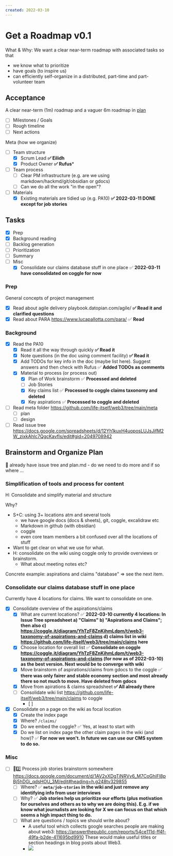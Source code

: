 ```yaml
---
created: 2022-03-10
---
```


# Get a Roadmap v0.1

What & Why: We want a clear near-term roadmap with associated tasks so that

* we know what to prioritize
* have goals (to inspire us)
* can efficiently self-organize in a distributed, part-time and part-volunteer team

## Acceptance

A clear near-term (1m) roadmap and a vaguer 6m roadmap in [plan](../plan.md)

* [ ] Milestones / Goals
* [ ] Rough timeline
* [ ] Next actions

Meta (how we organize)

* [ ] Team structure
  * [x] Scrum Lead **✅ Eilidh**
  * [x] Product Owner **✅ Rufus***
* [ ] Team process
  * [ ] Clear PM infrastructure (e.g. are we using markdown/hackmd/git/obsidian or gdocs)
  * [ ] Can we do all the work "in the open"?
* [ ] Materials
  * [x] Existing materials are tidied up (e.g. PA10) **✅ 2022-03-11 DONE except for job stories**

## Tasks

* [x] Prep
* [x] Background reading
* [ ] Backlog generation
* [ ] Prioritization
* [ ] Summary
* [ ] Misc
  * [x] Consolidate our claims database stuff in one place ✅ **2022-03-11 have consolidated on coggle for now**

### Prep

General concepts of project management

* [x] Read about agile delivery playbook.datopian.com/agile/ **✅ Read it and clarified questions**
* [x] Read about PARA https://www.lucapallotta.com/para/ ✅ **Read**

### Background

* [x] Read the PA10
  * [x] Read it all the way through quickly **✅ Read it**
  * [x] Note questions (in the doc using comment facility) **✅ Read it**
  * [x] Add TODOs for key info in the doc (maybe list here). Suggest answers and then check with Rufus ✅ **Added TODOs as comments**
  * [x] Material to process (or process out)
    * [x] Plan of Work brainstorm ✅ **Processed and deleted**
    * [ ] Job Stories 
    * [x] Key claims list ✅ **Processed to coggle claims taxonomy and deleted**
    * [x] Key aspirations ✅ **Processed to coggle and deleted**
* [ ] Read meta folder https://github.com/life-itself/web3/tree/main/meta
  * [ ] plan
  * [ ] design
* [ ] Read issue tree https://docs.google.com/spreadsheets/d/12Yh1kuxH4uoposLUJsJifM2W_zixkAhlc7QgcKavfls/edit#gid=2049708942

## Brainstorm and Organize Plan

🚩 already have issue tree and plan.md - do we need to do more and if so where ...

### Simplification of tools and process for content

H: Consolidate and simplify material and structure

Why?

* S+C: using 3+ locations atm and several tools
  * we have google docs (docs & sheets), git, coggle, excalidraw etc
  * Markdown in github (with obsidian)
  * coggle
  * even core team members a bit confused over all the locations of stuff
* Want to get clear on what we use for what.
* H: consolidate on the wiki using coggle only to provide overviews or brainstorm.
  * What about meeting notes etc?

Concrete example: aspirations and claims "database" => see the next item.

### Consolidate our claims database stuff in one place

Currently have 4 locations for claims. We want to consolidate on one.

* [x] Consolidate overview of the aspirations/claims
  * [x] What are current locations? ✅ **2022-03-10 currently 4 locations: In Issue Tree spreadsheet a) "Claims" b) "Aspirations and Claims"; then also c) https://coggle.it/diagram/YhTzF8ZnKihmLdpm/t/web3-taxonomy-of-aspirations-and-claims d) claims list in wiki https://github.com/life-itself/web3/tree/main/claims here**
  * [x] Choose location for overall list ✅ **Consolidate on coggle https://coggle.it/diagram/YhTzF8ZnKihmLdpm/t/web3-taxonomy-of-aspirations-and-claims (for now as of 2022-03-10) as the best version. Next would be to converge with wiki**
  * [x] Move brainstorm of aspirations/claims from gdocs to the coggle ✅ **there was only fairer and stable economy section and most already there so not much to move. Have deleted from gdocs**
  * [x] Move from apirations & claims spreadsheet **✅ All already there**
  * [ ] Consolidate wiki list https://github.com/life-itself/web3/tree/main/claims to coggle
    * [ ] 
* [x] Consolidate on a page on the wiki as focal location
  * [x] Create the index page
  * [x] Where? `/claims/`
  * [x] Do we embed the coggle? ✅ Yes, at least to start with
  * [x] Do we list on index page the other claim pages in the wiki (and how)? ✅ **For now we won't. In future we can use our CMS system to do so.**

### Misc

* [ ] 🔽2️⃣ Process job stories brainstorm somewhere https://docs.google.com/document/d/1AV2xXDgTiNRVv6_M7CoGhiFl8pBj5hDGi_qdsHOU_3M/edit#heading=h.g248tv329855
  * [ ] Where? ✅ **`meta/job-stories` in the wiki and just remove any identifying info from user interviews**
  * [ ] Why? ✅ **Job stories help us prioritize our efforts (plus motivation for ourselves and others as to why we are doing this). E.g. if we know what journalists are looking for X we can focus on that which seems a high impact thing to do.**
  * [ ] What are questions / topics we should write about?
    * A useful tool which collects google searches people are making about web3: https://answerthepublic.com/reports/54ce111d-ff4f-49fa-b2de-411695bd9910 These would make useful titles or section headings in blog posts about Web3.
    * ![](https://i.imgur.com/tCS26FA.png)
